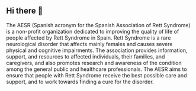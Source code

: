 ## Hi there 👋

<!--

**Here are some ideas to get you started:**

🙋‍♀️ A short introduction - what is your organization all about?
🌈 Contribution guidelines - how can the community get involved?
👩‍💻 Useful resources - where can the community find your docs? Is there anything else the community should know?
🍿 Fun facts - what does your team eat for breakfast?
🧙 Remember, you can do mighty things with the power of [Markdown](https://docs.github.com/github/writing-on-github/getting-started-with-writing-and-formatting-on-github/basic-writing-and-formatting-syntax)
-->

The AESR (Spanish acronym for the Spanish Association of Rett Syndrome) is a non-profit organization dedicated to improving the quality of life of people affected by Rett Syndrome in Spain.
Rett Syndrome is a rare neurological disorder that affects mainly females and causes severe physical and cognitive impairments.
The association provides information, support, and resources to affected individuals, their families, and caregivers, and also promotes research and awareness of the condition among the general public and healthcare professionals.
The AESR aims to ensure that people with Rett Syndrome receive the best possible care and support, and to work towards finding a cure for the disorder.
